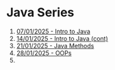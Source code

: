 # Java Series

1. [07/01/2025 - Intro to Java](https://www.linkedin.com/pulse/introduction-java-beginners-guide-eugene-koshy-idwrc/?trackingId=wyjkv1%2FzQR6Yl%2B96aUV4QA%3D%3D)
2. [14/01/2025 - Intro to Java (cont)](https://www.linkedin.com/pulse/introduction-java-beginners-guide-part-2-eugene-koshy-jgyrf/?trackingId=ILvmI6kjS2mkIKE8aOjlOA%3D%3D)
3. [21/01/2025 - Java Methods](https://www.linkedin.com/pulse/mastering-java-methods-from-declaration-method-eugene-koshy-ztmpc/?trackingId=ILvmI6kjS2mkIKE8aOjlOA%3D%3D)
4. [28/01/2025 - OOPs](https://www.linkedin.com/pulse/object-oriented-programming-oop-java-classes-objects-beyond-koshy-n3oic/?trackingId=3Cz1pghKTCm5C0L2h1z3Ww%3D%3D)
5. 
